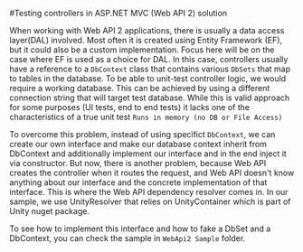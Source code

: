 #Testing controllers in ASP.NET MVC (Web API 2) solution

When working with Web API 2 applications, there is usually a data access layer(DAL) involved.
Most often it is created using Entity Framework (EF), but it could also be a custom implementation.
Focus here will be on the case where EF is used as a choice for DAL.
In this case, controllers usually have a reference to a ```DbContext``` class that contains various ```DbSets``` that map to tables in the database.
To be able to unit-test controller logic, we would require a working database.
This can be achieved by using a different connection string that will target test database.
While this is valid approach for some purposes (UI tests, end to end tests) it lacks one of the characteristics of a true unit test ```Runs in memory (no DB or File Access)```

To overcome this problem, instead of using specifict ```DbContext```, we can create our own interface and make our database context inherit from DbContext and additionally implement our interface and in the end inject it via constructor.
But now, there is another problem, because Web API creates the controller when it routes the request, and Web API doesn't know anything about our interface and the concrete implementation of that interface. This is where the Web API dependency resolver comes in.
In our sample, we use UnityResolver that relies on UnityContainer which is part of Unity nuget package.

To see how to implement this interface and how to fake a DbSet and a DbContext, you can check the sample in ```WebApi2 Sample``` folder.